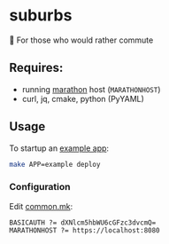 # suburbs
🚗 For those who would rather commute

## Requires:

* running [marathon][3] host (`MARATHONHOST`)
* curl, jq, cmake, python (PyYAML)

## Usage

To startup an [example app][2]:
```bash
make APP=example deploy
```

### Configuration

Edit [common.mk][1]:
```
BASICAUTH ?= dXNlcm5hbWU6cGFzc3dvcmQ=
MARATHONHOST ?= https://localhost:8080
```


[1]: common.mk
[2]: apps/example.yaml
[3]: https://mesosphere.github.io/marathon/
